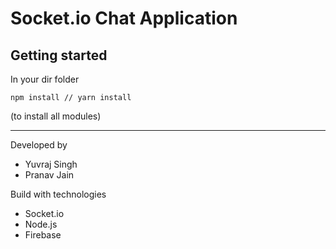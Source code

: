 # Socket.io Chat Application

## Getting started

In your dir folder

```
npm install // yarn install
```

(to install all modules)

---

Developed by

- Yuvraj Singh
- Pranav Jain

Build with technologies

- Socket.io
- Node.js
- Firebase
